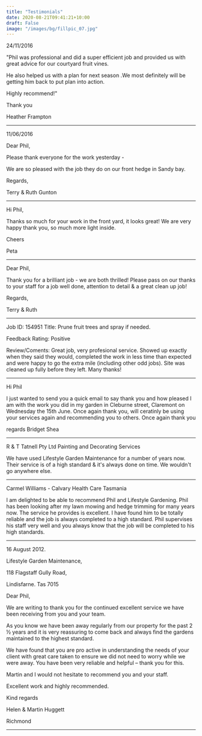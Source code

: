 ```yaml
---
title: "Testimonials"
date: 2020-08-21T09:41:21+10:00
draft: False
image: "/images/bg/fillpic_07.jpg"
---
```


24/11/2016

"Phil was professional and did a super efficient job and provided us with great advice for our courtyard fruit vines.

He also helped us with a plan for next season .We most definitely will be getting him back to put plan into action.

Highly recommend!"

Thank you

Heather Frampton

---

11/06/2016

Dear Phil,

Please thank everyone for the work yesterday -

We are so pleased with the job they do on our front hedge in Sandy bay.

Regards,

Terry & Ruth Gunton

---

Hi Phil,

Thanks so much for your work in the front yard, it looks great! We are very happy thank you, so much more light inside.

Cheers

Peta 

---

Dear Phil,

Thank  you for a brilliant job - we are both thrilled! Please pass on our thanks to your staff for a job well done, attention to detail & a great clean up job!

Regards,

Terry & Ruth

---

Job ID: 154951
Title: Prune fruit trees and spray if needed.

Feedback Rating: Positive

Review/Coments: Great job, very profesional service. Showed up exactly when they said they would, completed the work in less time than expected and were happy to go the extra mile (including other odd jobs). Site was cleaned up fully before they left. Many thanks!

---

Hi Phil

I just wanted to send you a quick email to say thank you and how pleased I am with the work you did in my garden in Cleburne street, Claremont on Wednesday the 15th June.   Once again thank you, will ceratinly be using your services again and recommending you to others. Once again thank you

regards
Bridget Shea

---

R & T Tatnell Pty Ltd
Painting and Decorating Services

We have used Lifestyle Garden Maintenance for a number of years now.  Their service is of a high standard & it's always done on time.  We wouldn't go anywhere else.

---

Carmel Williams - Calvary Health Care Tasmania

I am delighted to be able to recommend Phil and Lifestyle Gardening. Phil has been looking after my lawn mowing and hedge trimming for many years now. The service he provides is excellent. I have found him to be totally reliable and the job is always completed to a high standard. Phil supervises his staff very well and you always know that the job will be completed to his high standards.

---

16 August 2012.

Lifestyle Garden Maintenance,

118 Flagstaff Gully Road,

Lindisfarne.  Tas  7015

Dear Phil,

We are writing to thank you for the continued excellent service we have been receiving from you and your team.

As you know we have been away regularly from our property for the past 2 ½ years and it is  very reassuring to come back and always find the gardens maintained to the highest standard.

We have found that you are pro active in understanding the needs of your client with great care taken to ensure we did not need to worry while we were away.  You have been very reliable and helpful – thank you for this.

Martin and I would not hesitate to recommend you and your staff. 

Excellent work and highly recommended.

Kind regards

Helen & Martin Huggett

Richmond 

---